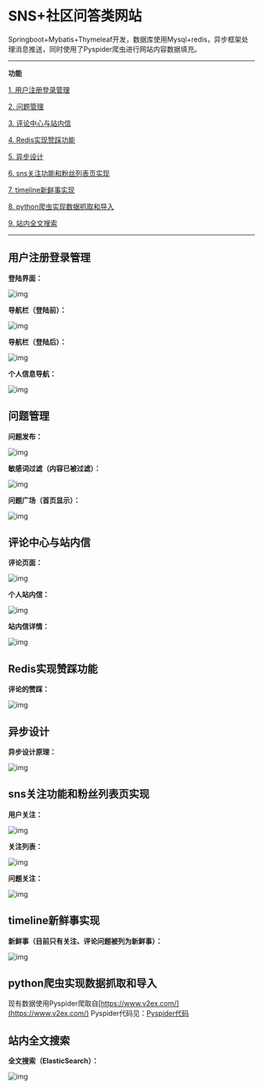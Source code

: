 # SNS+社区问答类网站

Springboot+Mybatis+Thymeleaf开发，数据库使用Mysql+redis，异步框架处理消息推送，同时使用了Pyspider爬虫进行网站内容数据填充。

***

**功能**

[1. 用户注册登录管理](#用户注册登录管理)

[2. 问题管理](#问题管理)

[3. 评论中心与站内信](#评论中心与站内信)

[4. Redis实现赞踩功能](#Redis实现赞踩功能)

[5. 异步设计](#异步设计)

[6. sns关注功能和粉丝列表页实现](#sns关注功能和粉丝列表页实现)

[7. timeline新鲜事实现](#timeline新鲜事实现)

[8. python爬虫实现数据抓取和导入](#python爬虫实现数据抓取和导入)

[9. 站内全文搜索](#站内全文搜索)

***

## 用户注册登录管理

**登陆界面：**

![img](https://github.com/GuannanDunkLi/forum/blob/master/src/main/resources/static/images/img/log.png)

**导航栏（登陆前）：**

![img](https://github.com/GuannanDunkLi/forum/blob/master/src/main/resources/static/images/img/navigator1.png)

**导航栏（登陆后）：**

![img](https://github.com/GuannanDunkLi/forum/blob/master/src/main/resources/static/images/img/navigator2.png)

**个人信息导航：**

![img](https://github.com/GuannanDunkLi/forum/blob/master/src/main/resources/static/images/img/navigator3.png)

## 问题管理

**问题发布：**

![img](https://github.com/GuannanDunkLi/forum/blob/master/src/main/resources/static/images/img/question.png)

**敏感词过滤（内容已被过滤）：**

![img](https://github.com/GuannanDunkLi/forum/blob/master/src/main/resources/static/images/img/sensitive.png)

**问题广场（首页显示）：**

![img](https://github.com/GuannanDunkLi/forum/blob/master/src/main/resources/static/images/img/page.png)

## 评论中心与站内信

**评论页面：**

![img](https://github.com/GuannanDunkLi/forum/blob/master/src/main/resources/static/images/img/comment.png)

**个人站内信：**

![img](https://github.com/GuannanDunkLi/forum/blob/master/src/main/resources/static/images/img/message.png)

**站内信详情：**

![img](https://github.com/GuannanDunkLi/forum/blob/master/src/main/resources/static/images/img/message1.png)

## Redis实现赞踩功能

**评论的赞踩：**

![img](https://github.com/GuannanDunkLi/forum/blob/master/src/main/resources/static/images/img/like.png)

## 异步设计

**异步设计原理：**

![img](https://github.com/GuannanDunkLi/forum/blob/master/src/main/resources/static/images/img/asynchronous.jpg)

## sns关注功能和粉丝列表页实现

**用户关注：**

![img](https://github.com/GuannanDunkLi/forum/blob/master/src/main/resources/static/images/img/profile.png)

**关注列表：**

![img](https://github.com/GuannanDunkLi/forum/blob/master/src/main/resources/static/images/img/follow.png)

**问题关注：**

![img](https://github.com/GuannanDunkLi/forum/blob/master/src/main/resources/static/images/img/followQuestion.png)

## timeline新鲜事实现

**新鲜事（目前只有关注、评论问题被列为新鲜事）：**

![img](https://github.com/GuannanDunkLi/forum/blob/master/src/main/resources/static/images/img/feed.png)

## python爬虫实现数据抓取和导入

现有数据使用Pyspider爬取自[https://www.v2ex.com/](https://www.v2ex.com/)  Pyspider代码见：[Pyspider代码](https://github.com/GuannanDunkLi/forum/blob/master/src/main/resources/Spider.py)

## 站内全文搜索

**全文搜索（ElasticSearch）：**

![img](https://github.com/GuannanDunkLi/forum/blob/master/src/main/resources/static/images/img/search.png)


